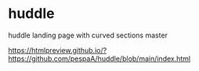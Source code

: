 # huddle
huddle landing page with curved sections master

https://htmlpreview.github.io/?https://github.com/pespaA/huddle/blob/main/index.html
